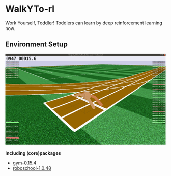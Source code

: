 # WalkYTo-rl
Work Yourself, Toddler! Toddlers can learn by deep reinforcement learning now.



## Environment Setup

![](./ant_v1.png)



**Including (core)packages**

- [gym-0.15.4](https://github.com/openai/gym)
- [roboschool-1.0.48](https://github.com/openai/roboschool)

